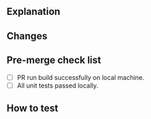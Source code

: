 ## Explanation
<!-- Why this PR is required -->
<!-- START -->

<!-- END -->

## Changes
<!-- What change is included in this PR -->
<!-- START -->

<!-- END -->

## Pre-merge check list
- [ ] PR run build successfully on local machine.
- [ ] All unit tests passed locally.

## How to test
<!-- Explan how the reviewer and QA can test this PR -->
<!-- START -->

<!-- END -->


